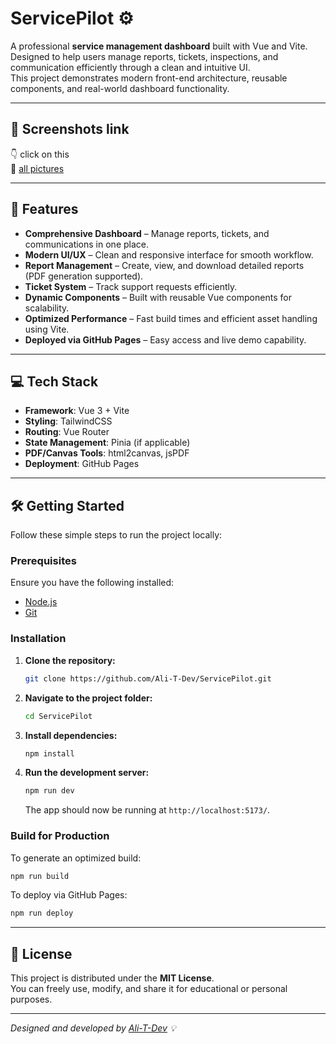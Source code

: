 # ServicePilot ⚙️

A professional **service management dashboard** built with Vue and Vite.  
Designed to help users manage reports, tickets, inspections, and communication efficiently through a clean and intuitive UI.  
This project demonstrates modern front-end architecture, reusable components, and real-world dashboard functionality.  

---

## 📸 Screenshots link

👇 click on this  
🔗 [all pictures](https://postimg.cc/gallery/7HkTbg1)



---

## 🚀 Features  

- **Comprehensive Dashboard** – Manage reports, tickets, and communications in one place.  
- **Modern UI/UX** – Clean and responsive interface for smooth workflow.  
- **Report Management** – Create, view, and download detailed reports (PDF generation supported).  
- **Ticket System** – Track support requests efficiently.  
- **Dynamic Components** – Built with reusable Vue components for scalability.  
- **Optimized Performance** – Fast build times and efficient asset handling using Vite.  
- **Deployed via GitHub Pages** – Easy access and live demo capability.  

---

## 💻 Tech Stack  

- **Framework**: Vue 3 + Vite  
- **Styling**: TailwindCSS  
- **Routing**: Vue Router  
- **State Management**: Pinia (if applicable)  
- **PDF/Canvas Tools**: html2canvas, jsPDF  
- **Deployment**: GitHub Pages  

---

## 🛠️ Getting Started  

Follow these simple steps to run the project locally:  

### Prerequisites  

Ensure you have the following installed:
- [Node.js](https://nodejs.org/)
- [Git](https://git-scm.com/)

### Installation  

1. **Clone the repository:**
   ```bash
   git clone https://github.com/Ali-T-Dev/ServicePilot.git
   ```

2. **Navigate to the project folder:**
   ```bash
   cd ServicePilot
   ```

3. **Install dependencies:**
   ```bash
   npm install
   ```

4. **Run the development server:**
   ```bash
   npm run dev
   ```

   The app should now be running at `http://localhost:5173/`.

### Build for Production  

To generate an optimized build:
```bash
npm run build
```

To deploy via GitHub Pages:
```bash
npm run deploy
```

---

## 📄 License  

This project is distributed under the **MIT License**.  
You can freely use, modify, and share it for educational or personal purposes.  

---

_Designed and developed by [Ali-T-Dev](https://github.com/Ali-T-Dev) 💡_
